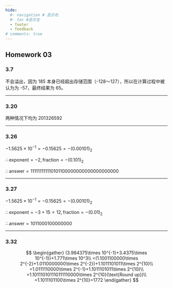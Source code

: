 ```yaml
---
hide:
  #- navigation # 显示右
  #- toc #显示左
  - footer
  - feedback
# comments: true
---
```

## Homework 03

### 3.7

不会溢出，因为 185 本身已经超出存储范围（-128～127），所以在计算过程中被认为为 -57，最终结果为 65。
***
### 3.20

两种情况下均为 201326592
***
### 3.26

$-1.5625\times 10^{-1}=-0.15625=-(0.00101)_2$

$\therefore \text{exponent}=-2,\text{fraction}=-(0.101)_2$

$\therefore \text{answer}=111111111110101100000000000000000000$
***
### 3.27

$-1.5625\times 10^{-1}=-0.15625=-(0.00101)_2$

$\therefore \text{exponent}=-3+15=12,\text{fraction}=-(0.01)_2$

$\therefore \text{answer}=1011000100000000$
***
### 3.32

$$
\begin{gather}
(3.984375\times 10^{-1}+3.4375\times 10^{-1})+1.771\times 10^3\\
=(1.1001100000\times 2^{-2}+1.0110000000\times 2^{-2})+1.1011101011\times 2^{10}\\
=1.0111110000\times 2^{-1}+1.1011101011\times 2^{10}\\
=1.101110101110111110000\times 2^{10}(\text{Round up})\\
=1.1011101100\times 2^{10}=1772
\end{gather}
$$
